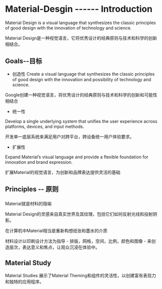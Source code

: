 # Material-Desgin   ------  Introduction  


  
  

 Material Design is a visual language that synthesizes the classic principles of good design with the innovation of technology and science.

 Material Design是一种视觉语言，它将优秀设计的经典原则与技术和科学的创新相结合。

## Goals--目标

* 创造性
Create a visual language that synthesizes the classic principles of good design with the innovation and possibility of technology and science.

Google创建一种视觉语言，将优秀设计的经典原则与技术和科学的创新和可能性相结合

* 统一性

Develop a single underlying system that unifies the user experience across platforms, devices, and input methods.

开发单一底层系统来满足用户对跨平台，跨设备统一用户体验要求。

* 扩展性

Expand Material’s visual language and provide a flexible foundation for innovation and brand expression.

扩展Material的视觉语言，为创新和品牌表达提供灵活的基础


## Principles --  原则

### 
Material就是材料的隐喻

Material Design的灵感来自真实世界及其纹理，包括它们如何反射光线和投射阴影。 

在计算机中Material相当是重新构想纸张和墨水的介质


材料设计以印刷设计方法为指导 - 排版，网格，空间，比例，颜色和图像 - 来创造层次，表达意义和焦点，让观众沉浸在体验中。

## Material Study

Material Studies 展示了Material Theming和组件的灵活性，以创建富有表现力和独特的应用程序。


